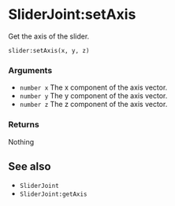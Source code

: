 <!--
category: reference
-->

SliderJoint:setAxis
===

Get the axis of the slider.

    slider:setAxis(x, y, z)

### Arguments

- `number x` The x component of the axis vector.
- `number y` The y component of the axis vector.
- `number z` The z component of the axis vector.

### Returns

Nothing

See also
---

- `SliderJoint`
- `SliderJoint:getAxis`
